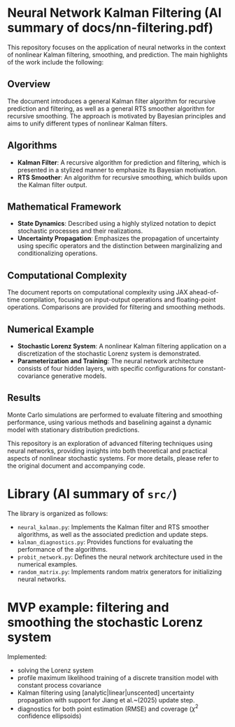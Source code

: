 # Neural Network Kalman Filtering (AI summary of docs/nn-filtering.pdf)

This repository focuses on the application of neural networks in the context of nonlinear Kalman filtering, smoothing, and prediction. The main highlights of the work include the following:

## Overview

The document introduces a general Kalman filter algorithm for recursive prediction and filtering, as well as a general RTS smoother algorithm for recursive smoothing. The approach is motivated by Bayesian principles and aims to unify different types of nonlinear Kalman filters.

## Algorithms

- **Kalman Filter**: A recursive algorithm for prediction and filtering, which is presented in a stylized manner to emphasize its Bayesian motivation.
- **RTS Smoother**: An algorithm for recursive smoothing, which builds upon the Kalman filter output.

## Mathematical Framework

- **State Dynamics**: Described using a highly stylized notation to depict stochastic processes and their realizations.
- **Uncertainty Propagation**: Emphasizes the propagation of uncertainty using specific operators and the distinction between marginalizing and conditionalizing operations.

## Computational Complexity

The document reports on computational complexity using JAX ahead-of-time compilation, focusing on input-output operations and floating-point operations. Comparisons are provided for filtering and smoothing methods.

## Numerical Example

- **Stochastic Lorenz System**: A nonlinear Kalman filtering application on a discretization of the stochastic Lorenz system is demonstrated.
- **Parameterization and Training**: The neural network architecture consists of four hidden layers, with specific configurations for constant-covariance generative models.

## Results

Monte Carlo simulations are performed to evaluate filtering and smoothing performance, using various methods and baselining against a dynamic model with stationary distribution predictions.

This repository is an exploration of advanced filtering techniques using neural networks, providing insights into both theoretical and practical aspects of nonlinear stochastic systems. For more details, please refer to the original document and accompanying code.

# Library (AI summary of `src/`)

The library  is organized as follows:

* `neural_kalman.py`: Implements the Kalman filter and RTS smoother algorithms, as well as the associated prediction and update steps.
* `kalman_diagnostics.py`: Provides functions for evaluating the performance of the algorithms.
* `probit_network.py`: Defines the neural network architecture used in the numerical examples.
* `random_matrix.py`: Implements random matrix generators for initializing neural networks.

# MVP example: filtering and smoothing the stochastic Lorenz system
Implemented:
- solving the Lorenz system
- profile maximum likelihood training of a discrete transition model with constant process covariance
- Kalman filtering using [analytic|linear|unscented] uncertainty propagation with support for Jiang et al.~(2025) update step.
- diagnostics for both point estimation (RMSE) and coverage ($\chi^2$ confidence ellipsoids)